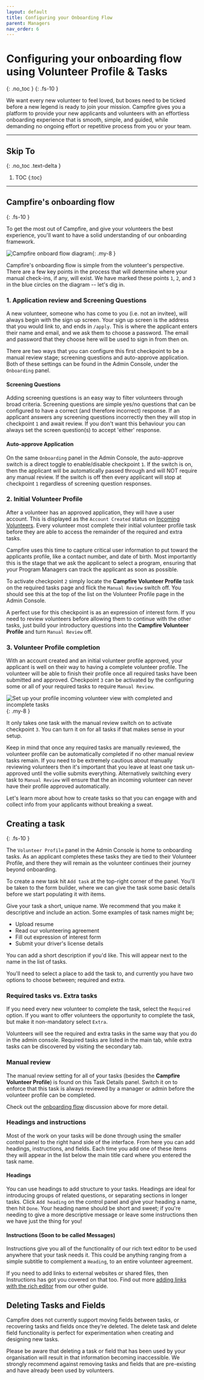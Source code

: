 ```yaml
---
layout: default
title: Configuring your Onboarding Flow
parent: Managers
nav_order: 6
---
```


# Configuring your onboarding flow using Volunteer Profile & Tasks
{: .no_toc }
{: .fs-10 }

We want every new volunteer to feel loved, but boxes need to be ticked before a new legend is ready to join your mission. Campfire gives you a platform to provide your new applicants and volunteers with an effortless onboarding experience that is smooth, simple, and guided, while demanding no ongoing effort or repetitive process from you or your team.

---

## Skip To
{: .no_toc .text-delta }

1. TOC
{:toc}

---

## Campfire's onboarding flow
{: .fs-10 }

To get the most out of Campfire, and give your volunteers the best experience, you'll want to have a solid understanding of our onboarding framework.

![Campfire onboard flow diagram](./assets/configuring-your-flow/onboarding-flow.png "Campfire onboard flow diagram"){: .my-8 }

Campfire's onboarding flow is simple from the volunteer's perspective. There are a few key points in the process that will determine where your manual check-ins, if any, will exist. We have marked these points `1`, `2`, and `3` in the blue circles on the diagram -- let's dig in.

### 1. Application review and Screening Questions

A new volunteer, someone who has come to you (i.e. not an invitee), will always begin with the sign up screen. Your sign up screen is the address that you would link to, and ends in `/apply`. This is where the applicant enters their name and email, and we ask them to choose a password. The email and password that they choose here will be used to sign in from then on.

There are two ways that you can configure this first checkpoint to be a manual review stage; screening questions and auto-approve application. Both of these settings can be found in the Admin Console, under the `Onboarding` panel.

#### Screening Questions

Adding screening questions is an easy way to filter volunteers through broad criteria. Screening questions are simple yes/no questions that can be configured to have a correct (and therefore incorrect) response. If an applicant answers any screening questions incorrectly then they will stop in checkpoint `1` and await review. If you don't want this behaviour you can always set the screen question(s) to accept 'either' response.

#### Auto-approve Application

On the same `Onboarding` panel in the Admin Console, the auto-approve switch is a direct toggle to enable/disable checkpoint `1`. If the switch is on, then the applicant will be automatically passed through and will NOT require any manual review. If the switch is off then every applicant will stop at checkpoint `1` regardless of screening question responses.

### 2. Initial Volunteer Profile

After a volunteer has an approved application, they will have a user account. This is displayed as the `Account Created` status on [Incoming Volunteers](). Every volunteer most complete their initial volunteer profile task before they are able to access the remainder of the required and extra tasks.

Campfire uses this time to capture critical user information to put toward the applicants profile, like a contact number, and date of birth. Most importantly this is the stage that we ask the applicant to select a program, ensuring that your Program Managers can track the applicant as soon as possible.

To activate checkpoint `2` simply locate the **Campfire Volunteer Profile** task on the required tasks page and flick the `Manual Review` switch off. You should see this at the top of the list on the Volunteer Profile page in the Admin Console.

A perfect use for this checkpoint is as an expression of interest form. If you need to review volunteers before allowing them to continue with the other tasks, just build your introductory questions into the **Campfire Volunteer Profile** and turn `Manual Review` off.

### 3. Volunteer Profile completion

With an account created and an initial volunteer profile approved, your applicant is well on their way to having a complete volunteer profile. The volunteer will be able to finish their profile once all required tasks have been submitted and approved. Checkpoint `3` can be activated by the configuring some or all of your required tasks to require `Manual Review`.

![Set up your profile incoming volunteer view with completed and incomplete tasks](./assets/configuring-your-flow/lets-get-your-profile-setup.png "Campfire onboard flow diagram"){: .my-8 }

It only takes one task with the manual review switch on to activate checkpoint `3`. You can turn it on for all tasks if that makes sense in your setup.

Keep in mind that once any required tasks are manually reviewed, the volunteer profile can be automatically completed if no other manual review tasks remain. If you need to be extremely cautious about manually reviewing volunteers then it's important that you leave at least one task un-approved until the vollie submits everything. Alternatively switching every task to `Manual Review` will ensure that the an incoming volunteer can never have their profile approved automatically.

Let's learn more about how to create tasks so that you can engage with and collect info from your applicants without breaking a sweat.

## Creating a task
{: .fs-10 }

The `Volunteer Profile` panel in the Admin Console is home to onboarding tasks. As an applicant completes these tasks they are tied to their Volunteer Profile, and there they will remain as the volunteer continues their journey beyond onboarding.

To create a new task hit `Add task` at the top-right corner of the panel. You'll be taken to the form builder, where we can give the task some basic details before we start populating it with items.

Give your task a short, unique name. We recommend that you make it descriptive and include an action. Some examples of task names might be;

- Upload resume
- Read our volunteering agreement
- Fill out expression of interest form
- Submit your driver's license details

You can add a short description if you'd like. This will appear next to the name in the list of tasks.

You'll need to select a place to add the task to, and currently you have two options to choose between; required and extra.

### Required tasks vs. Extra tasks

If you need every new volunteer to complete the task, select the `Required` option. If you want to offer volunteers the opportunity to complete the task, but make it non-mandatory select `Extra`.

Volunteers will see the required and extra tasks in the same way that you do in the admin console. Required tasks are listed in the main tab, while extra tasks can be discovered by visiting the secondary tab.

### Manual review

The manual review setting for all of your tasks (besides the **Campfire Volunteer Profile**) is found on this Task Details panel. Switch it on to enforce that this task is always reviewed by a manager or admin before the volunteer profile can be completed.

Check out the [onboarding flow](#campfires-onboarding-flow) discussion above for more detail.

### Headings and instructions

Most of the work on your tasks will be done through using the smaller control panel to the right hand side of the interface. From here you can add headings, instructions, and fields. Each time you add one of these items they will appear in the list below the main title card where you entered the task name.

#### Headings

You can use headings to add structure to your tasks. Headings are ideal for introducing groups of related questions, or separating sections in longer tasks. Click `Add heading` on the control panel and give your heading a name, then hit `Done`. Your heading name should be short and sweet; if you're needing to give a more descriptive message or leave some instructions then we have just the thing for you!

#### Instructions (Soon to be called Messages)

Instructions give you all of the functionality of our rich text editor to be used anywhere that your task needs it. This could be anything ranging from a simple subtitle to complement a `Heading`, to an entire volunteer agreement.

If you need to add links to external websites or shared files, then Instructions has got you covered on that too. Find out more [adding links with the rich editor](https://guide.campfireapp.org/docs/managers/uploading-content-with-resources/#adding-links-using-the-text-editor) from our other guide.

## Deleting Tasks and Fields

Campfire does not currently support moving fields between tasks, or recovering tasks and fields once they're deleted. The delete task and delete field functionality is perfect for experimentation when creating and designing new tasks.

Please be aware that deleting a task or field that has been used by your organisation will result in that information becoming inaccessible. We strongly recommend against removing tasks and fields that are pre-existing and have already been used by volunteers.

<!-- ### Adding fields -->

<!-- Talk briefly about each field type
Optional vs. required fields (note about data integrity)
Recommendations on multi-select vs. checklist vs. dropdown
Aside about attachments
Examples for `If yes then` style questions -->

<!-- ## What the volunteer sees -->

<!-- Side by side comparison of required tasks cakes -->

<!-- ## Keeping track of incoming volunteers -->

<!-- Link to a new incoming volunteers page -->

